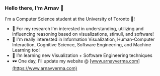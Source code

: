 ### Hello there, I'm Arnav 👋

I'm a Computer Science student at the University of Toronto 🦫!
- 🤖 For my research I'm interested in understanding, utilizing and influencing reasoning based on visualizations, stimuli, and software!
- 🥅 I'm really interested in Information Visualization, Human-Computer Interaction, Cognitive Science, Software Engineering, and Machine Learning too!
- 🌱 I’m learning new Visualization + Software Engineering techniques
- 🕶️ One day, I'll update my website @ [www.arnavverma.com](https://www.arnavverma.com)

<!--
**vermaarn/vermaarn** is a ✨ _special_ ✨ repository because its `README.md` (this file) appears on your GitHub profile.

Here are some ideas to get you started:

- 🔭 I’m currently working on ...
- 🌱 I’m currently learning ...
- 👯 I’m looking to collaborate on ...
- 🤔 I’m looking for help with ...
- 💬 Ask me about ...
- 📫 How to reach me: ...
- 😄 Pronouns: ...
- ⚡ Fun fact: ...
-->

